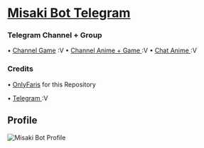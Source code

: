# [ Misaki Bot Telegram](https://t.me/MisakiRobot)

### Telegram Channel + Group
• [ Channel Game](https://t.me/CheaterVip) :V
• [ Channel Anime + Game  ](https://t.me/AnimeCheat) :V
• [ Chat Anime ](https://t.me/AnimeChating) :V

### Credits

• [OnlyFaris](https://github.com/OnlyFaris) for this Repository 

• [ Telegram ](https://t.me/OnlyFaris) :V

## Profile

![Misaki Bot Profile](https://telegra.ph/file/65506e8cac2397a26c2b8.png)
